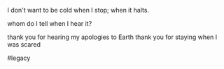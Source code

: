 I don't want to be cold when I stop;
when it halts.

whom do I tell when I hear it?

thank you for hearing my apologies to Earth
thank you for staying when I was scared

#legacy